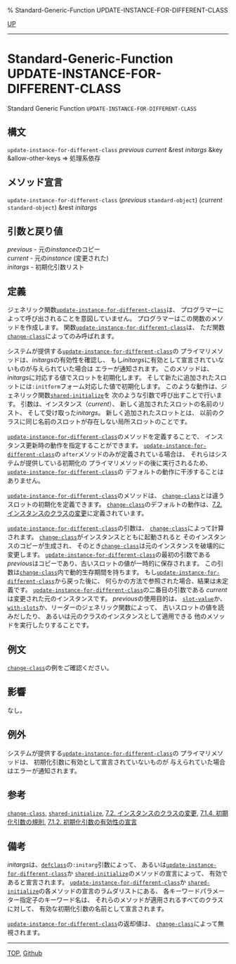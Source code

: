 % Standard-Generic-Function UPDATE-INSTANCE-FOR-DIFFERENT-CLASS

[UP](7.7.html)  

---

# Standard-Generic-Function UPDATE-INSTANCE-FOR-DIFFERENT-CLASS


Standard Generic Function `UPDATE-INSTANCE-FOR-DIFFERENT-CLASS`


## 構文

`update-instance-for-different-class` *previous* *current*
&rest *initargs* &key &allow-other-keys => 処理系依存

## メソッド宣言

`update-instance-for-different-class`
(*previous* `standard-object`)
(*current* `standard-object`) &rest *initargs*


## 引数と戻り値

*previous* - 元の*instance*のコピー  
*current* - 元の*instance* (変更された)  
*initargs* - 初期化引数リスト


## 定義

ジェネリック関数[`update-instance-for-different-class`](7.7.update-instance-for-different-class.html)は、
プログラマーによって呼び出されることを意図していません。
プログラマーはこの関数のメソッドを作成します。
関数[`update-instance-for-different-class`](7.7.update-instance-for-different-class.html)は、
ただ関数[`change-class`](7.7.change-class.html)によってのみ呼ばれます。

システムが提供する[`update-instance-for-different-class`](7.7.update-instance-for-different-class.html)の
プライマリメソッドは、*initargs*の有効性を確認し、
もし*initargs*に有効として宣言されていないものが与えられていた場合は
エラーが通知されます。
このメソッドは、*initargs*に対応する値でスロットを初期化します。
そして新たに追加されたスロットには`:initform`フォーム対応した値で初期化します。
このような動作は、ジェネリック関数[`shared-initialize`](7.7.shared-initialize.html)を
次のような引数で呼び出すことで行います。
引数は、インスタンス（*current*）、
新しく追加されたスロットの名前のリスト、
そして受け取った*initargs*。
新しく追加されたスロットとは、
以前のクラスに同じ名前のスロットが存在しない局所スロットのことです。

[`update-instance-for-different-class`](7.7.update-instance-for-different-class.html)のメソッドを定義することで、
インスタンス更新時の動作を指定することができます。
[`update-instance-for-different-class`](7.7.update-instance-for-different-class.html)の
`after`メソッドのみが定義されている場合は、
それらはシステムが提供している初期化の
プライマリメソッドの後に実行されるため、
[`update-instance-for-different-class`](7.7.update-instance-for-different-class.html)の
デフォルトの動作に干渉することはありません。

[`update-instance-for-different-class`](7.7.update-instance-for-different-class.html)のメソッドは、
[`change-class`](7.7.change-class.html)とは違うスロットの初期化を定義できます。
[`change-class`](7.7.change-class.html)のデフォルトの動作は、[7.2. インスタンスのクラスの変更](7.2.html)に定義されています。

[`update-instance-for-different-class`](7.7.update-instance-for-different-class.html)の引数は、
[`change-class`](7.7.change-class.html)によって計算されます。
[`change-class`](7.7.change-class.html)がインスタンスとともに起動されると
そのインスタンスのコピーが生成され、
そのとき[`change-class`](7.7.change-class.html)は元のインスタンスを破壊的に変更します。
[`update-instance-for-different-class`](7.7.update-instance-for-different-class.html)の最初の引数である
*previous*はコピーであり、古いスロットの値が一時的に保存されます。
この引数は[`change-class`](7.7.change-class.html)内で動的生存期間を持ちます。
もし[`update-instance-for-different-class`](7.7.update-instance-for-different-class.html)から戻った後に、
何らかの方法で参照された場合、結果は未定義です。
[`update-instance-for-different-class`](7.7.update-instance-for-different-class.html)の二番目の引数である
*current*は変更された元のインスタンスです。
*previous*の使用目的は、
[`slot-value`](7.7.slot-value.html)か、[`with-slots`](7.7.with-slots.html)か、リーダーのジェネリック関数によって、
古いスロットの値を読みだしたり、
あるいは元のクラスのインスタンスとして適用できる
他のメソッドを実行したりすることです。


## 例文

[`change-class`](7.7.change-class.html)の例をご確認ください。


## 影響

なし。


## 例外

システムが提供する[`update-instance-for-different-class`](7.7.update-instance-for-different-class.html)の
プライマリメソッドは、
初期化引数に有効として宣言されていないものが
与えられていた場合はエラーが通知されます。


## 参考

[`change-class`](7.7.change-class.html),
[`shared-initialize`](7.7.shared-initialize.html),
[7.2. インスタンスのクラスの変更](7.2.html),
[7.1.4. 初期化引数の規則](7.1.4.html),
[7.1.2. 初期化引数の有効性の宣言](7.1.2.html)


## 備考

*initargs*は、[`defclass`](7.7.defclass.html)の`:initarg`引数によって、
あるいは[`update-instance-for-different-class`](7.7.update-instance-for-different-class.html)か
[`shared-initialize`](7.7.shared-initialize.html)のメソッドの宣言によって、
有効であると宣言されます。
[`update-instance-for-different-class`](7.7.update-instance-for-different-class.html)か
[`shared-initialize`](7.7.shared-initialize.html)の各メソッドの宣言のラムダリストにある、
各キーワードパラメーター指定子のキーワード名は、
それらのメソッドが適用されるすべてのクラスに対して、
有効な初期化引数の名前として宣言されます。

[`update-instance-for-different-class`](7.7.update-instance-for-different-class.html)の返却値は、
[`change-class`](7.7.change-class.html)によって無視されます。


---
[TOP](index.html),  [Github](https://github.com/nptcl/npt-japanese)

